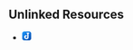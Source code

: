 

## Unlinked Resources

- ![app_images/resizable/961b875f-24ac-402f-9b76-37e2d4f03a6c/house_500.jpg.png](./app_images_resizable_961b875f-24ac-402f-9b76-37e2d.png)